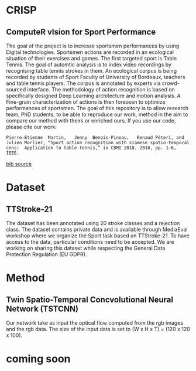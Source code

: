 # CRISP
## ComputeR vIsion for Sport Performance 

The goal of the project is to increase sportsmen performances by using Digital technologies. Sportsmen actions are recorded in an ecological situation of their exercises and games.
The first targeted sport is Table Tennis. The goal of automtic analysis is to index video recordings by recognising table tennis strokes in them. An ecological corpus is being recorded by students of Sport Faculty of University of Bordeaux, teachers and table tennis players. The corpus is annotated by experts via crowd-sourced interface. The methodology of action recognition is based on specifically designed Deep Learning architecture and motion analysis. A Fine-grain characterization of actions is then foreseen to optimize performances of sportsmen.
The goal of this repository is to allow research team, PhD students, to be able to reproduce our work, method in the aim to compare our method with theirs or enriched ours. If you use our code, please cite our work:

``
Pierre-Etienne  Martin,   Jenny  Benois-Pineau,   Renaud Péteri, and Julien Morlier, “Sport action recognition with siamese spatio-temporal cnns:  Application to table tennis,” in CBMI 2018. 2018, pp. 1–6, IEEE.
``

[bib source](MartinBPM18.bib)

# Dataset
## TTStroke-21

The dataset has been annotated using 20 stroke classes and a rejection class.
The dataset contains private data and is available through MediaEval workshop where we organize the Sport task based on TTStroke-21. To have access to the data, particular conditions need to be accepted. We are working on sharing this dataset while respecting the General Data Protection Regulation (EU GDPR).

# Method
## Twin Spatio-Temporal Concvolutional Neural Network (TSTCNN)

Our network take as input the optical flow computed from the rgb images and the rgb data. The size of the input data is set to (W x H x T) = (120 x 120 x 100).


# coming soon
